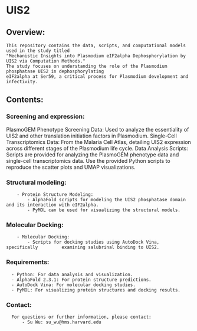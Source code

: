 # UIS2

## Overview:
    This repository contains the data, scripts, and computational models used in the study titled
    "Mechanistic Insights into Plasmodium eIF2alpha Dephosphorylation by UIS2 via Computation Methods."
    The study focuses on understanding the role of the Plasmodium phosphatase UIS2 in dephosphorylating
    eIF2alpha at Ser59, a critical process for Plasmodium development and infectivity.

## Contents:

### Screening and expression:
PlasmoGEM Phenotype Screening Data:
  Used to analyze the essentiality of UIS2 and other translation initiation factors in Plasmodium.
Single-Cell Transcriptomics Data:
  From the Malaria Cell Atlas, detailing UIS2 expression across different stages of the Plasmodium life cycle.
Data Analysis Scripts:
  Scripts are provided for analyzing the PlasmoGEM phenotype data and single-cell transcriptomics data.
  Use the provided Python scripts to reproduce the scatter plots and UMAP visualizations.

### Structural modeling:
        - Protein Structure Modeling:
            - AlphaFold scripts for modeling the UIS2 phosphatase domain and its interaction with eIF2alpha.
            - PyMOL can be used for visualizing the structural models.

### Molecular Docking:
        - Molecular Docking:
            - Scripts for docking studies using AutoDock Vina, specifically         examining salubrinal binding to UIS2.

### Requirements:
      - Python: For data analysis and visualization.
      - AlphaFold 2.3.1: For protein structure predictions.
      - AutoDock Vina: For molecular docking studies.
      - PyMOL: For visualizing protein structures and docking results.

### Contact:
      For questions or further information, please contact:
          - Su Wu: su_wu@hms.harvard.edu
